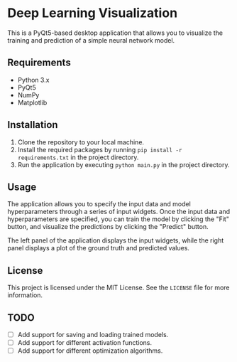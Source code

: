 # Deep Learning Visualization

This is a PyQt5-based desktop application that allows you to visualize the training and prediction of a simple neural network model.

## Requirements

- Python 3.x
- PyQt5
- NumPy
- Matplotlib

## Installation

1. Clone the repository to your local machine.
2. Install the required packages by running `pip install -r requirements.txt` in the project directory.
3. Run the application by executing `python main.py` in the project directory.

## Usage

The application allows you to specify the input data and model hyperparameters through a series of input widgets. Once the input data and hyperparameters are specified, you can train the model by clicking the "Fit" button, and visualize the predictions by clicking the "Predict" button.

The left panel of the application displays the input widgets, while the right panel displays a plot of the ground truth and predicted values.

## License

This project is licensed under the MIT License. See the `LICENSE` file for more information.


## TODO

- [ ] Add support for saving and loading trained models.
- [ ] Add support for different activation functions.
- [ ] Add support for different optimization algorithms.
